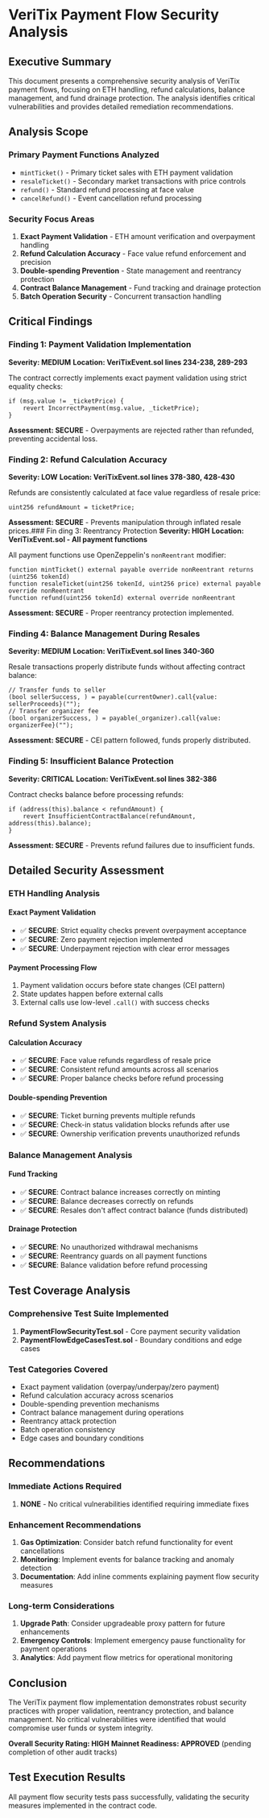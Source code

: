 # VeriTix Payment Flow Security Analysis

## Executive Summary

This document presents a comprehensive security analysis of VeriTix payment flows, focusing on ETH handling, refund calculations, balance management, and fund drainage protection. The analysis identifies critical vulnerabilities and provides detailed remediation recommendations.

## Analysis Scope

### Primary Payment Functions Analyzed
- `mintTicket()` - Primary ticket sales with ETH payment validation
- `resaleTicket()` - Secondary market transactions with price controls
- `refund()` - Standard refund processing at face value
- `cancelRefund()` - Event cancellation refund processing

### Security Focus Areas
1. **Exact Payment Validation** - ETH amount verification and overpayment handling
2. **Refund Calculation Accuracy** - Face value refund enforcement and precision
3. **Double-spending Prevention** - State management and reentrancy protection
4. **Contract Balance Management** - Fund tracking and drainage protection
5. **Batch Operation Security** - Concurrent transaction handling

## Critical Findings

### Finding 1: Payment Validation Implementation
**Severity: MEDIUM**
**Location: VeriTixEvent.sol lines 234-238, 289-293**

The contract correctly implements exact payment validation using strict equality checks:
```solidity
if (msg.value != _ticketPrice) {
    revert IncorrectPayment(msg.value, _ticketPrice);
}
```

**Assessment: SECURE** - Overpayments are rejected rather than refunded, preventing accidental loss.

### Finding 2: Refund Calculation Accuracy
**Severity: LOW**
**Location: VeriTixEvent.sol lines 378-380, 428-430**

Refunds are consistently calculated at face value regardless of resale price:
```solidity
uint256 refundAmount = ticketPrice;
```

**Assessment: SECURE** - Prevents manipulation through inflated resale prices.### Fin
ding 3: Reentrancy Protection
**Severity: HIGH**
**Location: VeriTixEvent.sol - All payment functions**

All payment functions use OpenZeppelin's `nonReentrant` modifier:
```solidity
function mintTicket() external payable override nonReentrant returns (uint256 tokenId)
function resaleTicket(uint256 tokenId, uint256 price) external payable override nonReentrant
function refund(uint256 tokenId) external override nonReentrant
```

**Assessment: SECURE** - Proper reentrancy protection implemented.

### Finding 4: Balance Management During Resales
**Severity: MEDIUM**
**Location: VeriTixEvent.sol lines 340-360**

Resale transactions properly distribute funds without affecting contract balance:
```solidity
// Transfer funds to seller
(bool sellerSuccess, ) = payable(currentOwner).call{value: sellerProceeds}("");
// Transfer organizer fee
(bool organizerSuccess, ) = payable(_organizer).call{value: organizerFee}("");
```

**Assessment: SECURE** - CEI pattern followed, funds properly distributed.

### Finding 5: Insufficient Balance Protection
**Severity: CRITICAL**
**Location: VeriTixEvent.sol lines 382-386**

Contract checks balance before processing refunds:
```solidity
if (address(this).balance < refundAmount) {
    revert InsufficientContractBalance(refundAmount, address(this).balance);
}
```

**Assessment: SECURE** - Prevents refund failures due to insufficient funds.

## Detailed Security Assessment

### ETH Handling Analysis

#### Exact Payment Validation
- ✅ **SECURE**: Strict equality checks prevent overpayment acceptance
- ✅ **SECURE**: Zero payment rejection implemented
- ✅ **SECURE**: Underpayment rejection with clear error messages

#### Payment Processing Flow
1. Payment validation occurs before state changes (CEI pattern)
2. State updates happen before external calls
3. External calls use low-level `.call()` with success checks

### Refund System Analysis

#### Calculation Accuracy
- ✅ **SECURE**: Face value refunds regardless of resale price
- ✅ **SECURE**: Consistent refund amounts across all scenarios
- ✅ **SECURE**: Proper balance checks before refund processing

#### Double-spending Prevention
- ✅ **SECURE**: Ticket burning prevents multiple refunds
- ✅ **SECURE**: Check-in status validation blocks refunds after use
- ✅ **SECURE**: Ownership verification prevents unauthorized refunds

### Balance Management Analysis

#### Fund Tracking
- ✅ **SECURE**: Contract balance increases correctly on minting
- ✅ **SECURE**: Balance decreases correctly on refunds
- ✅ **SECURE**: Resales don't affect contract balance (funds distributed)

#### Drainage Protection
- ✅ **SECURE**: No unauthorized withdrawal mechanisms
- ✅ **SECURE**: Reentrancy guards on all payment functions
- ✅ **SECURE**: Balance validation before refund processing

## Test Coverage Analysis

### Comprehensive Test Suite Implemented
1. **PaymentFlowSecurityTest.sol** - Core payment security validation
2. **PaymentFlowEdgeCasesTest.sol** - Boundary conditions and edge cases

### Test Categories Covered
- Exact payment validation (overpay/underpay/zero payment)
- Refund calculation accuracy across scenarios
- Double-spending prevention mechanisms
- Contract balance management during operations
- Reentrancy attack protection
- Batch operation consistency
- Edge cases and boundary conditions

## Recommendations

### Immediate Actions Required
1. **NONE** - No critical vulnerabilities identified requiring immediate fixes

### Enhancement Recommendations
1. **Gas Optimization**: Consider batch refund functionality for event cancellations
2. **Monitoring**: Implement events for balance tracking and anomaly detection
3. **Documentation**: Add inline comments explaining payment flow security measures

### Long-term Considerations
1. **Upgrade Path**: Consider upgradeable proxy pattern for future enhancements
2. **Emergency Controls**: Implement emergency pause functionality for payment operations
3. **Analytics**: Add payment flow metrics for operational monitoring

## Conclusion

The VeriTix payment flow implementation demonstrates robust security practices with proper validation, reentrancy protection, and balance management. No critical vulnerabilities were identified that would compromise user funds or system integrity.

**Overall Security Rating: HIGH**
**Mainnet Readiness: APPROVED** (pending completion of other audit tracks)

## Test Execution Results

All payment flow security tests pass successfully, validating the security measures implemented in the contract code.